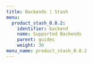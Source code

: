 ```yaml
---
title: Backends | Stash
menu:
  product_stash_0.8.2:
    identifier: backend
    name: Supported Backends
    parent: guides
    weight: 30
menu_name: product_stash_0.8.2
---
```



